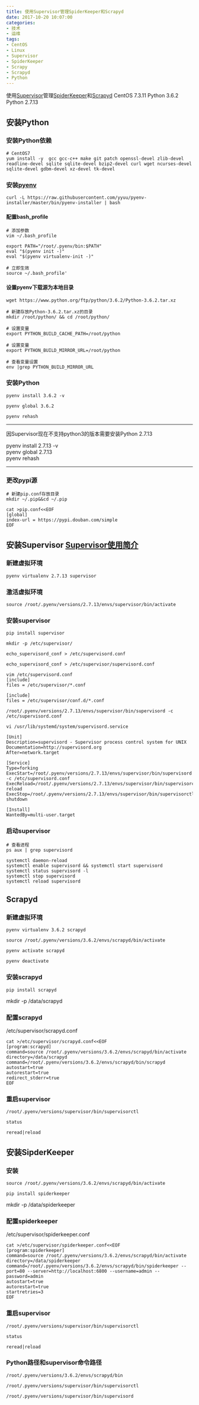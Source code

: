 ```yaml
---
title: 使用Supervisor管理SpiderKeeper和Scrapyd
date: 2017-10-20 10:07:00
categories:
- 技术
- 运维
tags:
- CentOS
- Linux
- Supervisor
- SpiderKeeper
- Scrapy
- Scrapyd
- Python
---
```


使用[Supervisor](https://github.com/Supervisor/supervisor)管理[SpiderKeeper](https://github.com/DormyMo/SpiderKeeper)和[Scrapyd](https://github.com/scrapy/scrapyd)
CentOS 7.3.11
Python 3.6.2
Python 2.7.13

## 安装Python
### 安装Python依赖
```
# CentOS7
yum install -y  gcc gcc-c++ make git patch openssl-devel zlib-devel readline-devel sqlite sqlite-devel bzip2-devel curl wget ncurses-devel sqlite-devel gdbm-devel xz-devel tk-devel
```

### 安装[pyenv](https://github.com/pyenv/pyenv)
```
curl -L https://raw.githubusercontent.com/yyuu/pyenv-installer/master/bin/pyenv-installer | bash
```

#### 配置bash_profile
```
# 添加参数
vim ~/.bash_profile

export PATH="/root/.pyenv/bin:$PATH"
eval "$(pyenv init -)"
eval "$(pyenv virtualenv-init -)"

# 立即生效
source ~/.bash_profile'
```

#### 设置pyenv下载源为本地目录
```
wget https://www.python.org/ftp/python/3.6.2/Python-3.6.2.tar.xz

# 新建存放Python-3.6.2.tar.xz的目录
mkdir /root/python/ && cd /root/python/

# 设置变量
export PYTHON_BUILD_CACHE_PATH=/root/python

# 设置变量
export PYTHON_BUILD_MIRROR_URL=/root/python

# 查看变量设置
env |grep PYTHON_BUILD_MIRROR_URL
```

### 安装Python
```
pyenv install 3.6.2 -v

pyenv global 3.6.2

pyenv rehash
```

***
因Supervisor现在不支持python3的版本需要安装Python 2.7.13

pyenv install 2.7.13 -v</br>
pyenv global 2.7.13</br>
pyenv rehash
***

### 更改pypi源
```
# 新建pip.conf存放目录
mkdir ~/.pip&&cd ~/.pip

cat >pip.conf<<EOF
[global]
index-url = https://pypi.douban.com/simple
EOF
```

## 安装Supervisor [Supervisor使用简介](http://liuzxc.github.io/blog/supervisor/)
### 新建虚拟环境
```
pyenv virtualenv 2.7.13 supervisor
```

### 激活虚拟环境
```
source /root/.pyenv/versions/2.7.13/envs/supervisor/bin/activate
```

### 安装supervisor
```
pip install supervisor
```

```
mkdir -p /etc/supervisor/

echo_supervisord_conf > /etc/supervisord.conf
```
```
echo_supervisord_conf > /etc/supervisor/supervisord.conf
```

```
vim /etc/supervisord.conf
[include]
files = /etc/supervisor/*.conf
```
```
[include]
files = /etc/supervisor/conf.d/*.conf
```

```
/root/.pyenv/versions/2.7.13/envs/supervisor/bin/supervisord -c /etc/supervisord.conf
```

```
vi /usr/lib/systemd/system/supervisord.service

[Unit]                                                              
Description=supervisord - Supervisor process control system for UNIX
Documentation=http://supervisord.org                                
After=network.target                                                

[Service]                                                           
Type=forking                                                        
ExecStart=/root/.pyenv/versions/2.7.13/envs/supervisor/bin/supervisord -c /etc/supervisord.conf             
ExecReload=/root/.pyenv/versions/2.7.13/envs/supervisor/bin/supervisorctl reload                            
ExecStop=/root/.pyenv/versions/2.7.13/envs/supervisor/bin/supervisorctl shutdown                            

[Install]                                                           
WantedBy=multi-user.target
```

### 启动supervisor
```
# 查看进程
ps aux | grep supervisord

systemctl daemon-reload
systemctl enable supervisord && systemctl start supervisord
systemctl status supervisord -l
systemctl stop supervisord
systemctl reload supervisord
```

## Scrapyd
### 新建虚拟环境
```
pyenv virtualenv 3.6.2 scrapyd

source /root/.pyenv/versions/3.6.2/envs/scrapyd/bin/activate

pyenv activate scrapyd

pyenv deactivate
```

### 安装scrapyd
```
pip install scrapyd
```
mkdir -p /data/scrapyd

### 配置scrapyd
/etc/supervisor/scrapyd.conf

```
cat >/etc/supervisor/scrapyd.conf<<EOF
[program:scrapyd]
command=source /root/.pyenv/versions/3.6.2/envs/scrapyd/bin/activate
directory=/data/scrapyd
command=/root/.pyenv/versions/3.6.2/envs/scrapyd/bin/scrapyd
autostart=true
autorestart=true
redirect_stderr=true
EOF
```

### 重启supervisor
```
/root/.pyenv/versions/supervisor/bin/supervisorctl

status

reread|reload
```

## 安装SipderKeeper
### 安装
```
source /root/.pyenv/versions/3.6.2/envs/scrapyd/bin/activate

pip install spiderkeeper
```

mkdir -p /data/spiderkeeper

### 配置spiderkeeper
/etc/supervisor/spiderkeeper.conf

```
cat >/etc/supervisor/spiderkeeper.conf<<EOF
[program:spiderkeeper]
command=source /root/.pyenv/versions/3.6.2/envs/scrapyd/bin/activate
directory=/data/spiderkeeper
command=/root/.pyenv/versions/3.6.2/envs/scrapyd/bin/spiderkeeper --port=80 --server=http://localhost:6800 --username=admin --password=admin
autostart=true
autorestart=true
startretries=3
EOF
```

### 重启supervisor
```
/root/.pyenv/versions/supervisor/bin/supervisorctl

status

reread|reload
```

### Python路径和supervisor命令路径
```
/root/.pyenv/versions/3.6.2/envs/scrapyd/bin

/root/.pyenv/versions/supervisor/bin/supervisorctl

/root/.pyenv/versions/supervisor/bin/supervisord
```
